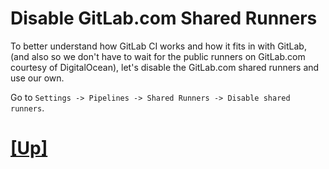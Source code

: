 # Disable GitLab.com Shared Runners

To better understand how GitLab CI works and how it fits in with GitLab,
(and also so we don't have to wait for the public runners on GitLab.com
courtesy of DigitalOcean), let's disable the GitLab.com shared runners 
and use our own.

Go to `Settings -> Pipelines -> Shared Runners -> Disable shared runners`.

# [[Up]](README.md)
